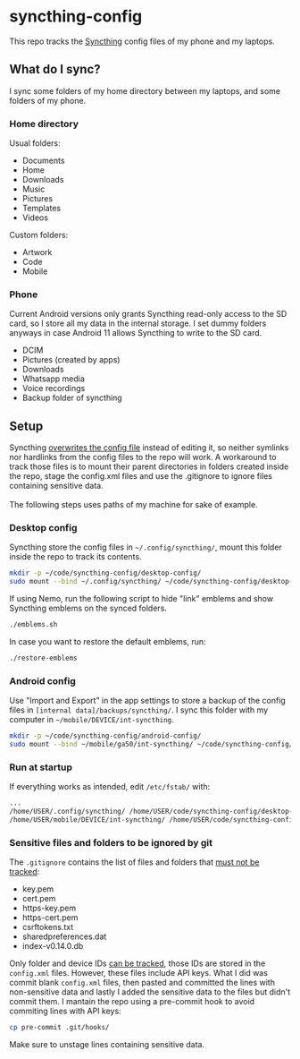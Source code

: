 # syncthing-config
This repo tracks the [Syncthing](https://github.com/syncthing/syncthing) config files of my phone and my laptops.

## What do I sync?
I sync some folders of my home directory between my laptops, and some folders of my phone.

### Home directory
Usual folders:
* Documents
* Home
* Downloads
* Music
* Pictures
* Templates
* Videos

Custom folders:
* Artwork
* Code
* Mobile

### Phone
Current Android versions only grants Syncthing read-only access to the SD card, so I store all my data in the internal storage. I set dummy folders anyways in case Android 11 allows Syncthing to write to the SD card.
* DCIM
* Pictures (created by apps)
* Downloads
* Whatsapp media
* Voice recordings
* Backup folder of syncthing

## Setup
Syncthing [overwrites the config file](https://github.com/syncthing/syncthing/issues/6628) instead of editing it, so neither symlinks nor hardlinks from the config files to the repo will work. A workaround to track those files is to mount their parent directories in folders created inside the repo, stage the config.xml files and use the .gitignore to ignore files containing sensitive data.
<br />
<br />
The following steps uses paths of my machine for sake of example.

### Desktop config
Syncthing store the config files in ```~/.config/syncthing/```, mount this folder inside the repo to track its contents. 
```zsh
mkdir -p ~/code/syncthing-config/desktop-config/
sudo mount --bind ~/.config/syncthing/ ~/code/syncthing-config/desktop-config/
```
If using Nemo, run the following script to hide "link" emblems and show Syncthing emblems on the synced folders.
```zsh
./emblems.sh
```
In case you want to restore the default emblems, run:
```zsh
./restore-emblems
```

### Android config
Use "Import and Export" in the app settings to store a backup of the config files in ```[internal data]/backups/syncthing/```. I sync this folder with my computer in ```~/mobile/DEVICE/int-syncthing```.
```zsh
mkdir -p ~/code/syncthing-config/android-config/
sudo mount --bind ~/mobile/ga50/int-syncthing/ ~/code/syncthing-config/android-config/
```
### Run at startup
If everything works as intended, edit `/etc/fstab/` with:
```zsh
...
/home/USER/.config/syncthing/ /home/USER/code/syncthing-config/desktop-config/              none user,nodev,x-gvfs-hide,bind 0 0
/home/USER/mobile/DEVICE/int-syncthing/ /home/USER/code/syncthing-config/android-config/    none user,nodev,x-gvfs-hide,bind 0 0
```

### Sensitive files and folders to be ignored by git
The ```.gitignore``` contains the list of files and folders that [must not be tracked](https://docs.syncthing.net/users/security.html#protecting-your-syncthing-keys-and-identity):
* key.pem
* cert.pem
* https-key.pem
* https-cert.pem
* csrftokens.txt
* sharedpreferences.dat
* index-v0.14.0.db

Only folder and device IDs [can be tracked](https://docs.syncthing.net/users/faq.html#should-i-keep-my-device-ids-secret), those IDs are stored in the ```config.xml``` files. However, these files include API keys. What I did was commit blank ```config.xml``` files, then pasted and committed the lines with non-sensitive data and lastly I added the sensitive data to the files but didn't commit them. I mantain the repo using a pre-commit hook to avoid commiting lines with API keys:

```zsh
cp pre-commit .git/hooks/
```
Make sure to unstage lines containing sensitive data.
